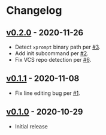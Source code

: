 # Changelog

## [v0.2.0](https://github.com/56quarters/xprompt/tree/0.2.0`) - 2020-11-26
* Detect `xprompt` binary path per [#3](https://github.com/56quarters/xprompt/issues/3).
* Add init subcommand per [#2](https://github.com/56quarters/xprompt/issues/2).
* Fix VCS repo detection per [#6](https://github.com/56quarters/xprompt/issues/6).

## [v0.1.1](https://github.com/56quarters/xprompt/tree/0.1.1`) - 2020-11-08
* Fix line editing bug per [#1](https://github.com/56quarters/xprompt/pull/1).

## [v0.1.0](https://github.com/56quarters/xprompt/tree/0.1.0) - 2020-10-29
* Initial release
